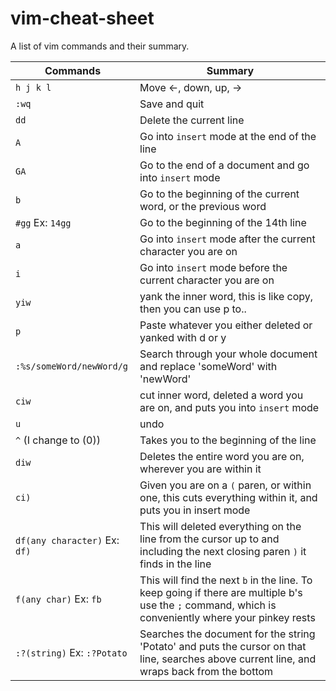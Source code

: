 # vim-cheat-sheet
A list of vim commands and their summary.

| Commands |  Summary |
|--|--|
|`h j k l`| Move <-, down, up, ->|
|`:wq`| Save and quit|
|`dd`|Delete the current line|
|`A`|Go into `insert` mode at the end of the line|
|`GA`|Go to the end of a document and go into `insert`  mode|
|`b`|Go to the beginning of the current word, or the previous word|
|`#gg` Ex: `14gg`| Go to the beginning of the 14th line|
|`a`| Go into `insert` mode after the current character you are on|
|`i`| Go into `insert` mode before the current character you are on |
|`yiw`| yank the inner word, this is like copy, then you can use p to..|
|`p`| Paste whatever you either deleted or yanked with d or y|
|`:%s/someWord/newWord/g` | Search through your whole document and replace 'someWord' with 'newWord'|
|`ciw`| cut inner word, deleted a word you are on, and puts you into `insert` mode|
|`u`| undo|
|`^` (I change to (0))|Takes you to the beginning of the line|
|`diw`|Deletes the entire word you are on, wherever you are within it|
|`ci)`|Given you are on a `(` paren, or within one, this cuts everything within it, and puts you in insert mode|
|`df(any character)` Ex: `df)`| This will deleted everything on the line from the cursor up to and including the next closing paren `)` it finds in the line|
|`f(any char)` Ex: `fb`| This will find the next `b` in the line. To keep going if there are multiple b's use the `;` command, which is conveniently where your pinkey rests|
|`:?(string)` Ex: `:?Potato`| Searches the document for the string 'Potato' and puts the cursor on that line, searches above current line, and wraps back from the bottom|

